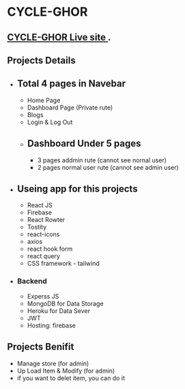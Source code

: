 # CYCLE-GHOR

## [CYCLE-GHOR Live site ](https://cycle-ghor.firebaseapp.com/).

## Projects Details

 - ## Total 4 pages in Navebar
    - Home Page
    - Dashboard Page (Private rute)
    - Blogs
    - Login & Log Out
    - ## Dashboard Under 5 pages
        - 3 pages addmin rute (cannot see nornal user)
        - 2 pages normal user rute (cannot see admin user)



- ## Useing app for this projects

    - React JS
    - Firebase
    - React Rowter
    - Tostity
    - react-icons
    - axios
    - react hook form
    - react query
    - CSS framework - tailwind
- ### Backend
    - Experss JS
    - MongoDB for Data Storage 
    - Heroku for Data Sever
    - JWT
    - Hosting: firebase

## Projects Benifit

- Manage store (for admin)
- Up Load Item & Modify (for admin)
- if you want to delet item, you can do it
